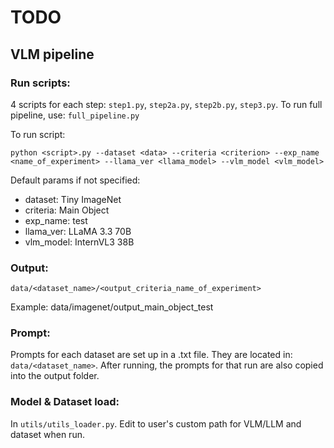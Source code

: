 # TODO

## VLM pipeline

### Run scripts:
4 scripts for each step: `step1.py`, `step2a.py`, `step2b.py`, `step3.py`. To run full pipeline, use: `full_pipeline.py`

To run script:

`python <script>.py --dataset <data> --criteria <criterion> --exp_name <name_of_experiment> --llama_ver <llama_model> --vlm_model <vlm_model>`

Default params if not specified:
* dataset: Tiny ImageNet
* criteria: Main Object
* exp_name: test
* llama_ver: LLaMA 3.3 70B
* vlm_model: InternVL3 38B

### Output: 
`data/<dataset_name>/<output_criteria_name_of_experiment>`

Example: data/imagenet/output_main_object_test

### Prompt:
Prompts for each dataset are set up in a .txt file. They are located in: `data/<dataset_name>`. After running, the prompts for that run are also copied into the output folder.

### Model & Dataset load: 
In `utils/utils_loader.py`. Edit to user's custom path for VLM/LLM and dataset when run.




